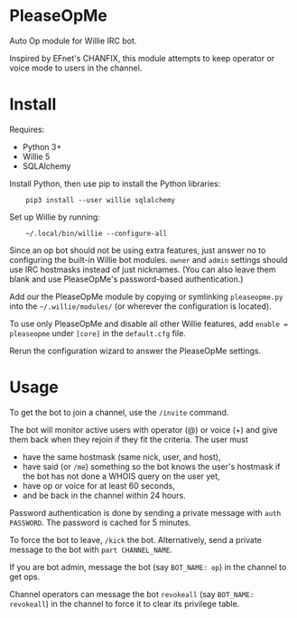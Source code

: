 # PleaseOpMe
Auto Op module for Willie IRC bot.

Inspired by EFnet's CHANFIX, this module attempts to keep operator or voice mode to users in the channel.


Install
=======

Requires:

* Python 3+
* Willie 5
* SQLAlchemy

Install Python, then use pip to install the Python libraries:

        pip3 install --user willie sqlalchemy

Set up Willie by running:

        ~/.local/bin/willie --configure-all

Since an op bot should not be using extra features, just answer no to configuring the built-in Willie bot modules. `owner` and `admin` settings should use IRC hostmasks instead of just nicknames. (You can also leave them blank and use PleaseOpMe's password-based authentication.)

Add our the PleaseOpMe module by copying or symlinking `pleaseopme.py` into the `~/.willie/modules/` (or wherever the configuration is located).

To use only PleaseOpMe and disable all other Willie features, add `enable = pleaseopme` under `[core]` in the `default.cfg` file.

Rerun the configuration wizard to answer the PleaseOpMe settings.


Usage
=====

To get the bot to join a channel, use the `/invite` command.

The bot will monitor active users with operator (@) or voice (+) and give them back when they rejoin if they fit the criteria. The user must 

* have the same hostmask (same nick, user, and host), 
* have said (or `/me`) something so the bot knows the user's hostmask if the bot has not done a WHOIS query on the user yet, 
* have op or voice for at least 60 seconds, 
* and be back in the channel within 24 hours.

Password authentication is done by sending a private message with `auth PASSWORD`. The password is cached for 5 minutes.

To force the bot to leave, `/kick` the bot. Alternatively, send a private message to the bot with `part CHANNEL_NAME`.

If you are bot admin, message the bot (say `BOT_NAME: op`) in the channel to get ops.

Channel operators can message the bot `revokeall` (say `BOT_NAME: revokeall`) in the channel to force it to clear its privilege table.

